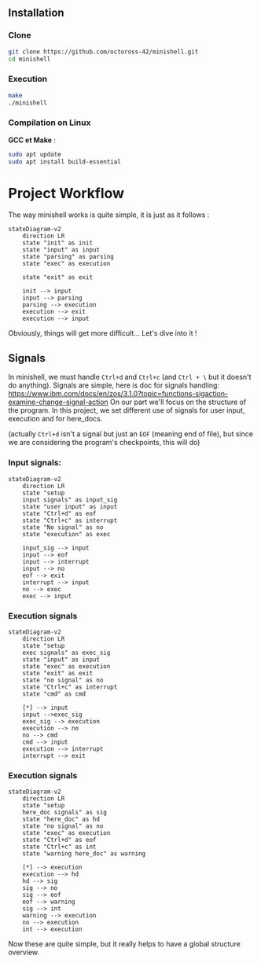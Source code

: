## Installation

### Clone
```bash
git clone https://github.com/octoross-42/minishell.git
cd minishell
```
### Execution
```bash
make
./minishell
```


### Compilation on Linux
**GCC et Make** :
   
   ```bash
   sudo apt update
   sudo apt install build-essential
```



# Project Workflow 

The way minishell works is quite simple, it is just as it follows :

```mermaid
stateDiagram-v2
	direction LR
    state "init" as init
    state "input" as input
    state "parsing" as parsing
    state "exec" as execution

    state "exit" as exit
	
	init --> input
	input --> parsing
	parsing --> execution
	execution --> exit
	execution --> input

```

Obviously, things will get more difficult... Let's dive into it !

## Signals

In minishell, we must handle `Ctrl+d` and `Ctrl+c` (and `Ctrl + \` but it doesn't do anything).
Signals are simple, here is doc for signals handling:
https://www.ibm.com/docs/en/zos/3.1.0?topic=functions-sigaction-examine-change-signal-action
On our part we'll focus on the structure of the program.
In this project, we set different use of signals for user input, execution and for here_docs.

(actually `Ctrl+d` isn't a signal but just an `EOF` (meaning end of file), but since we are considering the program's checkpoints, this will do)
### Input signals:

```mermaid
stateDiagram-v2
	direction LR
 	state "setup
	input signals" as input_sig
	state "user input" as input
	state "Ctrl+d" as eof
	state "Ctrl+c" as interrupt
	state "No signal" as no
	state "execution" as exec

	input_sig --> input
	input --> eof
	input --> interrupt
	input --> no
	eof --> exit
	interrupt --> input
	no --> exec
	exec --> input
```   

### Execution signals  
```mermaid
stateDiagram-v2
	direction LR
    state "setup
	exec signals" as exec_sig
    state "input" as input
    state "exec" as execution
    state "exit" as exit
	state "no signal" as no
	state "Ctrl+c" as interrupt
	state "cmd" as cmd

	[*] --> input
	input -->exec_sig
	exec_sig --> execution
	execution --> no
	no --> cmd
	cmd --> input
	execution --> interrupt
	interrupt --> exit
```
### Execution signals  
```mermaid
stateDiagram-v2
	direction LR
	state "setup
	here_doc signals" as sig
	state "here_doc" as hd 
	state "no signal" as no
	state "exec" as execution
	state "Ctrl+d" as eof
	state "Ctrl+c" as int
	state "warning here_doc" as warning

	[*] --> execution
	execution --> hd
	hd --> sig
	sig --> no
	sig --> eof
	eof --> warning
	sig --> int
	warning --> execution
	no --> execution
	int --> execution
```

Now these are quite simple, but it really helps to have a global structure overview.